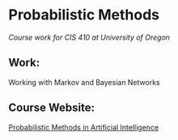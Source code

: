 # Probabilistic Methods
*Course work for CIS 410 at University of Oregon*

## Work:
Working with Markov and Bayesian Networks

## Course Website:
[Probabilistic Methods in Artificial
Intelligence](https://www.cs.uoregon.edu/Classes/16S/cis410pm/)
